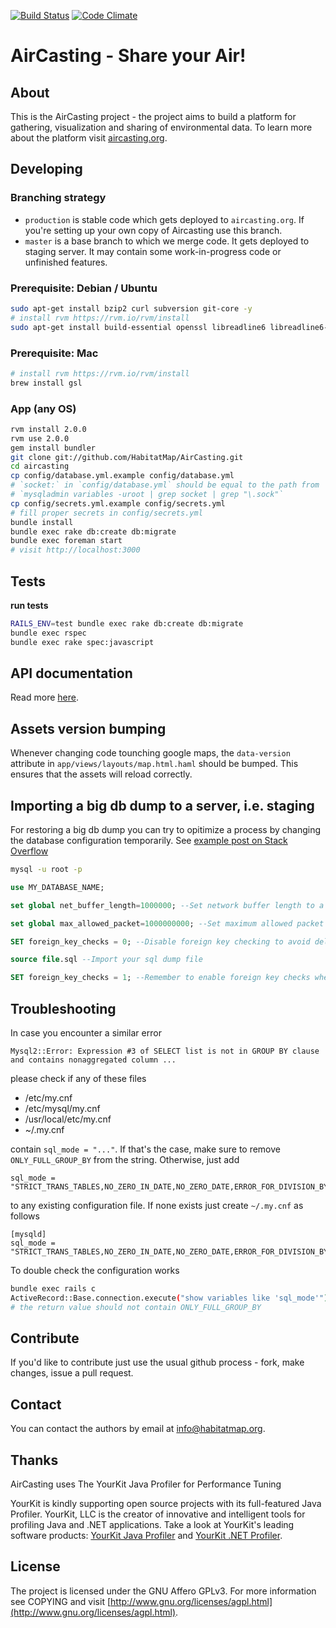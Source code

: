 [![Build Status](https://secure.travis-ci.org/HabitatMap/AirCasting.png)](https://travis-ci.org/HabitatMap/AirCasting)
[![Code Climate](https://codeclimate.com/github/HabitatMap/AirCasting/badges/gpa.svg)](https://codeclimate.com/github/HabitatMap/AirCasting)

# AirCasting - Share your Air!

## About

This is the AirCasting project - the project aims to build a platform for gathering, visualization and sharing of environmental data. To learn more about the platform visit [aircasting.org](http://aircasting.org).

## Developing

### Branching strategy

- `production` is stable code which gets deployed to `aircasting.org`. If you're setting up your own copy of Aircasting use this branch.
- `master` is a base branch to which we merge code. It gets deployed to staging server. It may contain some work-in-progress code or unfinished features.

### Prerequisite: Debian / Ubuntu

```bash
sudo apt-get install bzip2 curl subversion git-core -y
# install rvm https://rvm.io/rvm/install
sudo apt-get install build-essential openssl libreadline6 libreadline6-dev curl git-core zlib1g zlib1g-dev libssl-dev libyaml-dev libsqlite3-dev sqlite3 libxml2-dev libxslt-dev autoconf libc6-dev ncurses-dev automake libtool bison subversion pkg-config imagemagick mysql-server libmysqlclient-dev redis-server libgsl0-dev nodejs -y
```

### Prerequisite: Mac

```bash
# install rvm https://rvm.io/rvm/install
brew install gsl
```

### App (any OS)

```bash
rvm install 2.0.0
rvm use 2.0.0
gem install bundler
git clone git://github.com/HabitatMap/AirCasting.git
cd aircasting
cp config/database.yml.example config/database.yml
# `socket:` in `config/database.yml` should be equal to the path from
# `mysqladmin variables -uroot | grep socket | grep "\.sock"`
cp config/secrets.yml.example config/secrets.yml
# fill proper secrets in config/secrets.yml
bundle install
bundle exec rake db:create db:migrate
bundle exec foreman start
# visit http://localhost:3000
```

## Tests

**run tests**

```bash
RAILS_ENV=test bundle exec rake db:create db:migrate
bundle exec rspec
bundle exec rake spec:javascript
```

## API documentation

Read more [here](doc/api.md).

## Assets version bumping

Whenever changing code tounching google maps, the `data-version` attribute in `app/views/layouts/map.html.haml` should
be bumped. This ensures that the assets will reload correctly.

## Importing a big db dump to a server, i.e. staging

For restoring a big db dump you can try to opitimize a process by changing the database configuration temporarily.
See [example post on Stack Overflow](https://stackoverflow.com/questions/13717277/how-can-i-import-a-large-14-gb-mysql-dump-file-into-a-new-mysql-database)

```bash
mysql -u root -p
```

```sql
use MY_DATABASE_NAME;

set global net_buffer_length=1000000; --Set network buffer length to a large byte number

set global max_allowed_packet=1000000000; --Set maximum allowed packet size to a large byte number

SET foreign_key_checks = 0; --Disable foreign key checking to avoid delays,errors and unwanted behaviour

source file.sql --Import your sql dump file

SET foreign_key_checks = 1; --Remember to enable foreign key checks when procedure is complete!
```

## Troubleshooting

In case you encounter a similar error

```
Mysql2::Error: Expression #3 of SELECT list is not in GROUP BY clause and contains nonaggregated column ...
```

please check if any of these files

- /etc/my.cnf
- /etc/mysql/my.cnf
- /usr/local/etc/my.cnf
- ~/.my.cnf

contain `sql_mode = "..."`. If that's the case, make sure to remove `ONLY_FULL_GROUP_BY` from the string. Otherwise, just add

```
sql_mode = "STRICT_TRANS_TABLES,NO_ZERO_IN_DATE,NO_ZERO_DATE,ERROR_FOR_DIVISION_BY_ZERO,NO_AUTO_CREATE_USER,NO_ENGINE_SUBSTITUTION"
```

to any existing configuration file. If none exists just create `~/.my.cnf` as follows

```
[mysqld]
sql_mode = "STRICT_TRANS_TABLES,NO_ZERO_IN_DATE,NO_ZERO_DATE,ERROR_FOR_DIVISION_BY_ZERO,NO_AUTO_CREATE_USER,NO_ENGINE_SUBSTITUTION"
```

To double check the configuration works

```bash
bundle exec rails c
ActiveRecord::Base.connection.execute("show variables like 'sql_mode'").to_a
# the return value should not contain ONLY_FULL_GROUP_BY
```

## Contribute

If you'd like to contribute just use the usual github process - fork, make changes, issue a pull request.

## Contact

You can contact the authors by email at [info@habitatmap.org](mailto:info@habitatmap.org).

## Thanks
AirCasting uses The YourKit Java Profiler for Performance Tuning

YourKit is kindly supporting open source projects with its full-featured Java Profiler. YourKit, LLC is the creator of innovative and intelligent tools for profiling Java and .NET applications. Take a look at YourKit's leading software products: [YourKit Java Profiler](http://www.yourkit.com/java/profiler/index.jsp) and [YourKit .NET Profiler](http://www.yourkit.com/.net/profiler/index.jsp).

## License

The project is licensed under the GNU Affero GPLv3. For more information see COPYING and visit [http://www.gnu.org/licenses/agpl.html](http://www.gnu.org/licenses/agpl.html).
